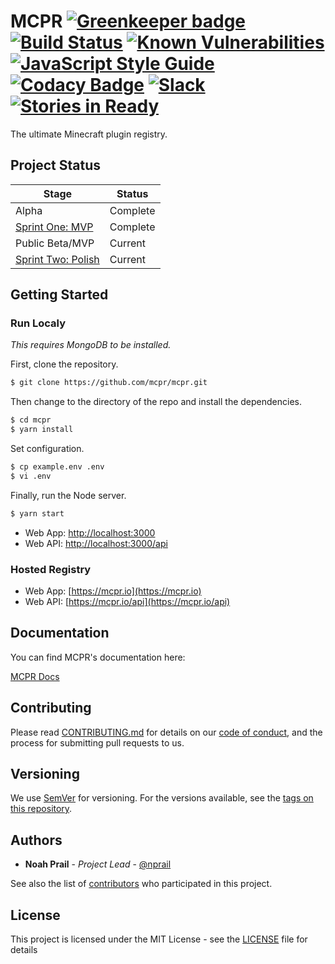 # MCPR [![Greenkeeper badge](https://badges.greenkeeper.io/mcpr/mcpr.svg)](https://greenkeeper.io/) [![Build Status](https://travis-ci.org/mcpr/mcpr.svg?branch=master)](https://travis-ci.org/mcpr/mcpr) [![Known Vulnerabilities](https://snyk.io/test/github/mcpr/mcpr/badge.svg)](https://snyk.io/test/github/mcpr/mcpr) [![JavaScript Style Guide](https://img.shields.io/badge/code_style-standard-brightgreen.svg)](https://docs.mcpr.io/tests/eslint-report) [![Codacy Badge](https://api.codacy.com/project/badge/Grade/df5536c69d6d4e2fa54a9c874eb430d3)](https://www.codacy.com/app/nprail/mcpr?utm_source=github.com&amp;utm_medium=referral&amp;utm_content=mcpr/mcpr&amp;utm_campaign=Badge_Grade) [![Slack](https://slack.mcpr.io/badge.svg)](https://slack.mcpr.io) [![Stories in Ready](https://badge.waffle.io/mcpr/mcpr.svg?label=ready&title=Ready)](http://waffle.io/mcpr/mcpr)

The ultimate Minecraft plugin registry. 

## Project Status
|Stage              |Status     |
|-------------------|-----------|
|Alpha              |Complete|
|[Sprint One: MVP](https://github.com/mcpr/mcpr/milestone/1)  |Complete|
|Public Beta/MVP    |Current|
|[Sprint Two: Polish](https://github.com/mcpr/mcpr/milestone/2)   |Current|

## Getting Started
### Run Localy
_This requires MongoDB to be installed._

First, clone the repository. 
```bash
$ git clone https://github.com/mcpr/mcpr.git
```
Then change to the directory of the repo and install the dependencies. 

```bash
$ cd mcpr
$ yarn install
```

Set configuration.
```bash
$ cp example.env .env
$ vi .env
```

Finally, run the Node server. 

```bash
$ yarn start
```

- Web App: [http://localhost:3000](http://localhost:3000)
- Web API: [http://localhost:3000/api](http://localhost:3000/api)


### Hosted Registry

- Web App: [https://mcpr.io](https://mcpr.io)
- Web API: [https://mcpr.io/api](https://mcpr.io/api)

## Documentation
You can find MCPR's documentation here:

[MCPR Docs](https://docs.mcpr.io)
## Contributing

Please read [CONTRIBUTING.md](CONTRIBUTING.md) for details on our [code of conduct](CODE_OF_CONDUCT.md), and the process for submitting pull requests to us.

## Versioning

We use [SemVer](http://semver.org/) for versioning. For the versions available, see the [tags on this repository](https://github.com/mcpr/mcpr/tags). 

## Authors

* **Noah Prail** - *Project Lead* - [@nprail](https://github.com/nprail)

See also the list of [contributors](https://github.com/mcpr/mcpr/contributors) who participated in this project.

## License

This project is licensed under the MIT License - see the [LICENSE](LICENSE) file for details